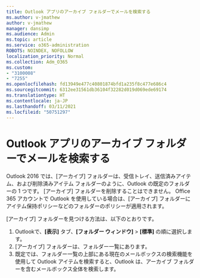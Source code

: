 ```yaml
---
title: Outlook アプリのアーカイブ フォルダーでメールを検索する
ms.author: v-jmathew
author: v-jmathew
manager: dansimp
ms.audience: Admin
ms.topic: article
ms.service: o365-administration
ROBOTS: NOINDEX, NOFOLLOW
localization_priority: Normal
ms.collection: Adm_O365
ms.custom:
- "3100008"
- "7255"
ms.openlocfilehash: fd13949e477c40801874bfd1a235f8c477e686c4
ms.sourcegitcommit: 6312ee31561db36104f32282d019d069ede69174
ms.translationtype: HT
ms.contentlocale: ja-JP
ms.lasthandoff: 03/11/2021
ms.locfileid: "50751297"
---
```

# <a name="find-email-in-archive-folder-in-outlook-app"></a>Outlook アプリのアーカイブ フォルダーでメールを検索する

Outlook 2016 では、[アーカイブ] フォルダーは、受信トレイ、送信済みアイテム、および削除済みアイテム フォルダーのように、Outlook の既定のフォルダーの 1 つです。 [アーカイブ] フォルダーを削除することはできません。 Office 365 アカウントで Outlook を使用している場合は、[アーカイブ] フォルダーにアイテム保持ポリシーなどのフォルダーのポリシーが適用されます。

[アーカイブ] フォルダーを見つける方法は、以下のとおりです。

1. Outlookで、**[表示]** タブ、**[フォルダー ウィンドウ]** > **[標準]** の順に選択します。
2. [アーカイブ] フォルダーは、フォルダー一覧にあります。
3. 既定では、フォルダー一覧の上部にある現在のメールボックスの検索機能を使用して Outlook アイテムを検索すると、Outlook は、アーカイブ フォルダーを含むメールボックス全体を検索します。

